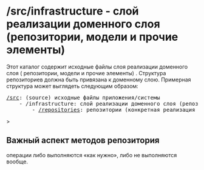 # /src/infrastructure - слой реализации доменного слоя (репозитории, модели и прочие элементы)

Этот
каталог
содержит
исходные
файлы
слоя
реализации
доменного
слоя (
репозитории,
модели
и
прочие
элементы)
.
Структура
репозиториев
должна
быть
привязана
к
доменному
слою.
Примерная
структура
может
выглядеть
следующим
образом:

<pre>
<a href="../README.md">/src</a>: (source) исходные файлы приложения/системы
    - /infrastructure: слой реализации доменного слоя (репозитории, модели и прочие элементы)
        - <a href="repositories/README.md">/repositories</a>: репозитории (конкретная реализация доменного слоя)
</pre>>

Важный
аспект
методов
репозитория
-
операции
либо
выполняются
«как
нужно»,
либо
не
выполняются
вообще.